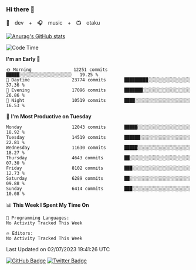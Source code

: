 ### Hi there 👋

🚀　dev　+　🎧　music　+　📺　otaku


[![Anurag's GitHub stats](https://github-readme-stats.vercel.app/api?username=koheitasaka&count_private=true&show_icons=true&theme=monokai)](https://github.com/koheitasaka/github-readme-stats)

<!--START_SECTION:waka-->
![Code Time](http://img.shields.io/badge/Code%20Time-1%2C161%20hrs%2023%20mins-blue)

**I'm an Early 🐤** 

```text
🌞 Morning                12251 commits       █████░░░░░░░░░░░░░░░░░░░░   19.25 % 
🌆 Daytime                23774 commits       █████████░░░░░░░░░░░░░░░░   37.36 % 
🌃 Evening                17096 commits       ███████░░░░░░░░░░░░░░░░░░   26.86 % 
🌙 Night                  10519 commits       ████░░░░░░░░░░░░░░░░░░░░░   16.53 % 
```
📅 **I'm Most Productive on Tuesday** 

```text
Monday                   12043 commits       █████░░░░░░░░░░░░░░░░░░░░   18.92 % 
Tuesday                  14519 commits       ██████░░░░░░░░░░░░░░░░░░░   22.81 % 
Wednesday                11630 commits       █████░░░░░░░░░░░░░░░░░░░░   18.27 % 
Thursday                 4643 commits        ██░░░░░░░░░░░░░░░░░░░░░░░   07.30 % 
Friday                   8102 commits        ███░░░░░░░░░░░░░░░░░░░░░░   12.73 % 
Saturday                 6289 commits        ██░░░░░░░░░░░░░░░░░░░░░░░   09.88 % 
Sunday                   6414 commits        ███░░░░░░░░░░░░░░░░░░░░░░   10.08 % 
```


📊 **This Week I Spent My Time On** 

```text
💬 Programming Languages: 
No Activity Tracked This Week

🔥 Editors: 
No Activity Tracked This Week
```


 Last Updated on 02/07/2023 19:41:26 UTC
<!--END_SECTION:waka-->

[![GitHub Badge](https://img.shields.io/badge/GitHub-100000?style=for-the-badge&logo=github&logoColor=white)](https://github.com/koheitasaka)
[![Twitter Badge](https://img.shields.io/badge/Twitter-1DA1F2?style=for-the-badge&logo=twitter&logoColor=white)](https://twitter.com/sleep_asleep_)

